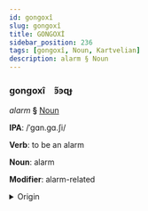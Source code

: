 ```yaml
---
id: gongoxî
slug: gongoxî
title: GONGOXİ
sidebar_position: 236
tags: [gongoxî, Noun, Kartvelian]
description: alarm § Noun
---
```


### gongoxî&emsp;<span kind="abugida">ꜿ̃ꜿɋɟ</span>

*alarm* **§** [Noun](../../tags/Noun)

**IPA**: /ˈgɑn.gɑ.ʃi/

**Verb**: to be an alarm

**Noun**: alarm

**Modifier**: alarm-related

<details>
    <summary>Origin</summary>
    Georgian განგაში gangaši [ɡ̊aŋɡaʃi]<br/>
    <em>Kartvelian Language Family</em>
</details>